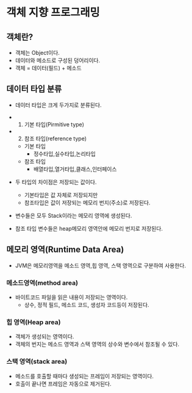 # 객체 지향 프로그래밍

## 객체란?
- 객체는 Object이다.
- 데이터와 메소드로 구성된 덩어리이다.
- 객체 = 데이터(필드) + 메소드

## 데이터 타입 분류
- 데이터 타입은 크게 두가지로 분류된다.
- 1. 기본 타입(Pirmitive type)
- 2. 참조 타입(reference type)
  - 기본 타입
    - 정수타입,실수타입,논리타입
  - 참조 타입
    - 배열타입,열거타입,클래스,인터페이스
- 두 타입의 차이점은 저장되는 값이다.
  - 기본타입은 값 자체로 저장되지만
  - 참조타입은 값이 저장되는 메모리 번지(주소)로 저장된다.

- 변수들은 모두 Stack이라는 메모리 영역에 생성된다.
- 참조 타입 변수들은 heap메모리 영역안에 메모리 번지로 저장된다.

## 메모리 영역(Runtime Data Area)
- JVM은 메모리영역을 메소드 영역,힙 영역, 스택 영역으로 구분하여 사용한다.

### 메소드영역(method area)
- 바이트코드 파일을 읽은 내용이 저장되는 영역이다.
  - 상수, 정적 필드, 메소드 코드, 생성자 코드등이 저장된다.

### 힙 영역(Heap area)
- 객체가 생성되는 영역이다.
- 객체의 번지는 메소드 영역과 스택 영역의 상수와 변수에서 참조될 수 있다.

### 스택 영역(stack area)
- 메소드를 호출할 때마다 생성되는 프레임이 저장되는 영역이다.
- 호출이 끝나면 프레임은 자동으로 제거된다.